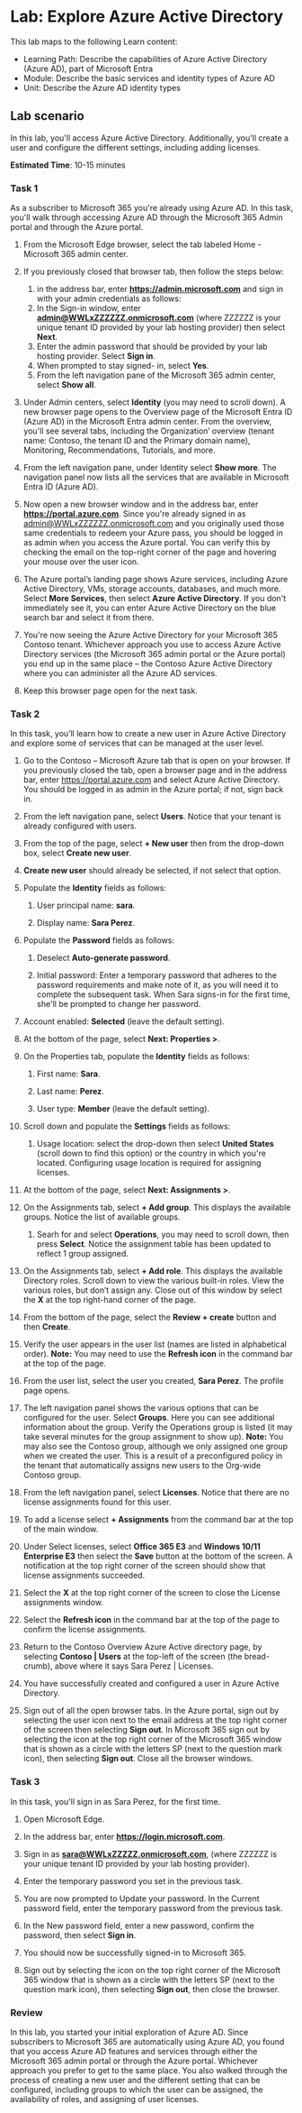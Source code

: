 <!---
---
Lab:
    Title: 'Explore Azure Active Directory'
    Learning Path/Module/Unit: 'Learning Path: Describe the capabilities of Azure Active Directory (Azure AD), part of Microsoft Entra; Module 1: Describe the basic services and identity types of Azure AD; Unit 4: Describe the Azure AD identity types'
---
--->

# Lab: Explore Azure Active Directory

This lab maps to the following Learn content:

- Learning Path: Describe the capabilities of Azure Active Directory (Azure AD), part of Microsoft Entra
- Module: Describe the basic services and identity types of Azure AD
- Unit: Describe the Azure AD identity types

## Lab scenario

In this lab, you'll access Azure Active Directory.  Additionally, you'll create a user and configure the different settings, including adding licenses.  

**Estimated Time**: 10-15 minutes

### Task 1

As a subscriber to Microsoft 365 you're already using Azure AD.  In this task, you'll walk through accessing Azure AD through the Microsoft 365 Admin portal and through the Azure portal.

1. From the Microsoft Edge browser, select the tab labeled Home - Microsoft 365 admin center.

1. If you previously closed that browser tab, then follow the steps below:
    1. in the address bar, enter **https://admin.microsoft.com** and sign in with your admin credentials as follows:
    1. In the Sign-in window, enter **admin@WWLxZZZZZZ.onmicrosoft.com** (where ZZZZZZ is your unique tenant ID provided by your lab hosting provider) then select **Next**.
    1. Enter the admin password that should be provided by your lab hosting provider. Select **Sign in**.
    1. When prompted to stay signed- in, select **Yes**.
    1. From the left navigation pane of the Microsoft 365 admin center, select **Show all**.

1. Under Admin centers, select **Identity** (you may need to scroll down).  A new browser page opens to the Overview page of the Microsoft Entra ID (Azure AD) in the Microsoft Entra admin center. From the overview, you'll see several tabs, including the Organization’ overview (tenant name: Contoso, the tenant ID and the Primary domain name), Monitoring, Recommendations, Tutorials, and more.

1. From the left navigation pane, under Identity select **Show more**.  The navigation panel now lists all the services that are available in Microsoft Entra ID (Azure AD).

1. Now open a new browser window and in the address bar, enter **https://portal.azure.com**.  Since you're already signed in as admin@WWLxZZZZZZ.onmicrosoft.com and you originally used those same credentials to redeem your Azure pass, you should be logged in as admin when you access the Azure portal.  You can verify this by checking the email on the top-right corner of the page and hovering your mouse over the user icon.

1. The Azure portal’s landing page shows Azure services, including Azure Active Directory, VMs, storage accounts, databases, and much more.  Select **More Services**, then select **Azure Active Directory**. If you don't immediately see it, you can enter Azure Active Directory on the blue search bar and select it from there.  

1. You're now seeing the Azure Active Directory for your Microsoft 365 Contoso tenant.    Whichever approach you use to access Azure Active Directory services (the Microsoft 365 admin portal or the Azure portal) you end up in the same place – the Contoso Azure Active Directory where you can administer all the Azure AD services.

1. Keep this browser page open for the next task.

### Task 2

In this task, you’ll learn how to create a new user in Azure Active Directory and explore some of services that can be managed at the user level.

1. Go to the Contoso – Microsoft Azure tab that is open on your browser. If you previously closed the tab, open a browser page and in the address bar, enter https://portal.azure.com and select Azure Active Directory.  You should be logged in as admin in the Azure portal; if not, sign back in.

1. From the left navigation pane, select **Users**.  Notice that your tenant is already configured with users.

1. From the top of the page, select **+ New user** then from the drop-down box, select **Create new user**.

1. **Create new user** should already be selected, if not select that option.

1. Populate the **Identity** fields as follows:

    1. User principal name: **sara**.

    1. Display name: **Sara Perez**.

1. Populate the **Password** fields as follows:

    1. Deselect **Auto-generate password**.

    1. Initial password: Enter a temporary password that adheres to the password requirements and make note of it, as you will need it to complete the subsequent task. When Sara signs-in for the first time, she'll be prompted to change her password.
  
1. Account enabled:  **Selected** (leave the default setting).

1. At the bottom of the page, select **Next: Properties >**.

1. On the Properties tab, populate the **Identity** fields as follows:

    1. First name: **Sara**.

    1. Last name: **Perez**.
  
    1. User type: **Member** (leave the default setting).

1. Scroll down and populate the **Settings** fields as follows:

    1. Usage location: select the drop-down then select **United States** (scroll down to find this option) or the country in which you're located.  Configuring usage location is required for assigning licenses.

1. At the bottom of the page, select **Next: Assignments >**.

1. On the Assignments tab, select **+ Add group**.  This displays the available groups.  Notice the list of available groups.

    1. Searh for and select **Operations**, you may need to scroll down, then press **Select**. Notice the assignment table has been updated to reflect 1 group assigned.  

1. On the Assignments tab, select **+ Add role**. This displays the available Directory roles.  Scroll down to view the various built-in roles. View the various roles, but don’t assign any.  Close out of this window by select the **X** at the top right-hand corner of the page.

1. From the bottom of the page, select the **Review + create** button and then **Create**.

1. Verify the user appears in the user list (names are listed in alphabetical order). **Note:** You may need to use the **Refresh icon** in the command bar at the top of the page.

1. From the user list, select the user you created, **Sara Perez**.  The profile page opens.

1. The left navigation panel shows the various options that can be configured for the user.  Select **Groups**.  Here you can see additional information about the group.  Verify the Operations group is listed (it may take several minutes for the group assignment to show up).  **Note:**  You may also see the Contoso group, although we only assigned one group when we created the user.  This is a result of a preconfigured policy in the tenant that automatically assigns new users to the Org-wide Contoso group.

1. From the left navigation panel, select **Licenses**.  Notice that there are no license assignments found for this user.  

1. To add a license select **+ Assignments** from the command bar at the top of the main window.

1. Under Select licenses, select **Office 365 E3** and **Windows 10/11 Enterprise E3** then select the **Save** button at the bottom of the screen. A notification at the top right corner of the screen should show that license assignments succeeded.

1. Select the **X** at the top right corner of the screen to close the License assignments window.

1. Select the **Refresh icon** in the command bar at the top of the page to confirm the license assignments.

1. Return to the Contoso Overview Azure Active directory page, by selecting **Contoso | Users** at the top-left of the screen (the bread-crumb), above where it says Sara Perez | Licenses.

1. You have successfully created and configured a user in Azure Active Directory.

1. Sign out of all the open browser tabs.  In the Azure portal, sign out by selecting the user icon next to the email address at the top right corner of the screen then selecting **Sign out**.  In Microsoft 365 sign out by selecting the icon at the top right corner of the Microsoft 365 window that is shown as a circle with the letters SP (next to the question mark icon), then selecting **Sign out**.  Close all the browser windows.

### Task 3

In this task, you'll sign in as Sara Perez, for the first time.

1. Open Microsoft Edge.

2. In the address bar, enter **https://login.microsoft.com**.

3. Sign in as **sara@WWLxZZZZZ.onmicrosoft.com**, (where ZZZZZZ is your unique tenant ID provided by your lab hosting provider).

4. Enter the temporary password you set in the previous task.

5. You are now prompted to Update your password. In the Current password field, enter the temporary password from the previous task.

6. In the New password field, enter a new password, confirm the password, then select **Sign in**.  

7. You should now be successfully signed-in to Microsoft 365.

8. Sign out by selecting the icon on the top right corner of the Microsoft 365 window that is shown as a circle with the letters SP (next to the question mark icon), then selecting **Sign out**, then close the browser.

### Review

In this lab, you started your initial exploration of Azure AD. Since subscribers to Microsoft 365 are automatically using Azure AD, you found that you access Azure AD features and services through either the Microsoft 365 admin portal or through the Azure portal.  Whichever approach you prefer to get to the same place.  You also walked through the process of creating a new user and the different setting that can be configured, including groups to which the user can be assigned, the availability of roles, and assigning of user licenses.
